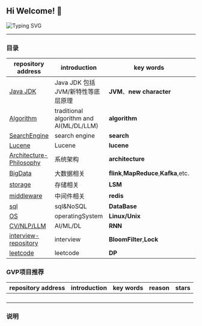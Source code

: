 ## Hi Welcome! 👋

<!--

**Here are some ideas to get you started:**

🙋‍♀️ A short introduction - what is your organization all about?
🌈 Contribution guidelines - how can the community get involved?
👩‍💻 Useful resources - where can the community find your docs? Is there anything else the community should know?
🍿 Fun facts - what does your team eat for breakfast?
🧙 Remember, you can do mighty things with the power of [Markdown](https://docs.github.com/github/writing-on-github/getting-started-with-writing-and-formatting-on-github/basic-writing-and-formatting-syntax)
-->

![Typing SVG](https://cdn.jsdelivr.net/gh/goldstine/MyImages/typing.svg)

------------------------------------------------------------------------------------------     

### 目录
|repository address|introduction|key words|status|relation project|
|--------|--------|--------|--------|--------|
|[Java JDK](https://github.com/Noahs-Ark-lab/JDK21)|Java JDK 包括JVM/新特性等底层原理|**JVM**、**new character**| building|todo|    
|[Algorithm](https://github.com/Noahs-Ark-lab/algorithm)|traditional algorithm and AI(ML/DL/LLM)|**algorithm**| building |todo|    
|[SearchEngine](https://github.com/Noahs-Ark-lab/SearchEngine)|search engine|**search**|building|todo|
|[Lucene](https://github.com/Noahs-Ark-lab/Lucene)|Lucene|**lucene**|building|todo|
|[Architecture-Philosophy](https://github.com/Noahs-Ark-lab/Architecture-Philosophy)|系统架构|**architecture**|building|todo|
|[BigData](https://github.com/Noahs-Ark-lab/BigData)|大数据相关|**flink**,**MapReduce**,**Kafka**,etc.|building|todo|
|[storage](https://github.com/Noahs-Ark-lab/storage)|存储相关|**LSM**|building|todo|
|[middleware](https://github.com/Noahs-Ark-lab/middleware)|中间件相关|**redis**|building|todo|
|[sql](https://github.com/Noahs-Ark-lab/mysql)|sql&NoSQL|**DataBase**|building|todo|
|[OS](https://github.com/Noahs-Ark-lab/operating-system)|operatingSystem|**Linux/Unix**|building|todo|
|[CV/NLP/LLM](https://github.com/Noahs-Ark-lab/AI-Model-Theory)|AI/ML/DL|**RNN**|building|todo|
|[interview-repository](https://github.com/Noahs-Ark-lab/interview-repository)|interview|**BloomFilter**,**Lock**|building|todo|
|[leetcode](https://github.com/Noahs-Ark-lab/leetcode)|leetcode|**DP**|building|todo|

### GVP项目推荐
|repository address|introduction|key words|reason|stars|
|--------|--------|--------|--------|--------|
||||||
||||||
||||||
||||||



### 说明





















